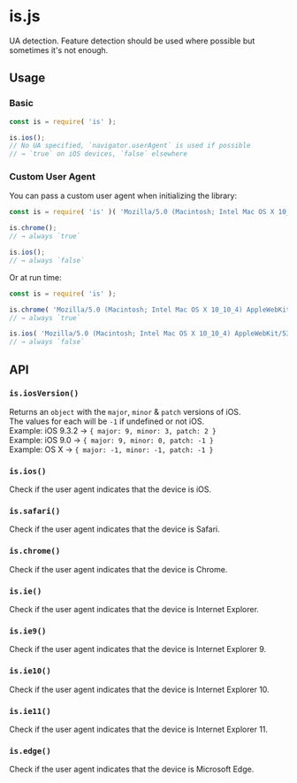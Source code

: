 # is.js
UA detection.
Feature detection should be used where possible but sometimes it's not enough.


## Usage

### Basic
```js
const is = require( 'is' );

is.ios();
// No UA specified, `navigator.userAgent` is used if possible
// → `true` on iOS devices, `false` elsewhere
```

### Custom User Agent
You can pass a custom user agent when initializing the library:

```js
const is = require( 'is' )( 'Mozilla/5.0 (Macintosh; Intel Mac OS X 10_10_4) AppleWebKit/537.36 (KHTML, like Gecko) Chrome/44.0.2403.155 Safari/537.36' );

is.chrome();
// → always `true`

is.ios();
// → always `false`
```

Or at run time:

```js
const is = require( 'is' );

is.chrome( 'Mozilla/5.0 (Macintosh; Intel Mac OS X 10_10_4) AppleWebKit/537.36 (KHTML, like Gecko) Chrome/44.0.2403.155 Safari/537.36' );
// → always `true`

is.ios( 'Mozilla/5.0 (Macintosh; Intel Mac OS X 10_10_4) AppleWebKit/537.36 (KHTML, like Gecko) Chrome/44.0.2403.155 Safari/537.36' );
// → always `false`
```


## API

### `is.iosVersion()`
Returns an `object` with the `major`, `minor` & `patch` versions of iOS.  
The values for each will be `-1` if undefined or not iOS.  
Example: iOS 9.3.2 → `{ major: 9, minor: 3, patch: 2 }`  
Example: iOS 9.0 → `{ major: 9, minor: 0, patch: -1 }`  
Example: OS X → `{ major: -1, minor: -1, patch: -1 }`  

### `is.ios()`
Check if the user agent indicates that the device is iOS.

### `is.safari()`
Check if the user agent indicates that the device is Safari.

### `is.chrome()`
Check if the user agent indicates that the device is Chrome.

### `is.ie()`
Check if the user agent indicates that the device is Internet Explorer.

### `is.ie9()`
Check if the user agent indicates that the device is Internet Explorer 9.

### `is.ie10()`
Check if the user agent indicates that the device is Internet Explorer 10.

### `is.ie11()`
Check if the user agent indicates that the device is Internet Explorer 11.

### `is.edge()`
Check if the user agent indicates that the device is Microsoft Edge.
